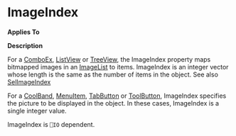 




<h1 class="heading"><span class="name">ImageIndex</span></h1>

**Applies To**


**Description**


For a [ComboEx](../a-z/comboex.md), [ListView](../a-z/listview.md) or [TreeView](../a-z/treeview.md), the ImageIndex property maps bitmapped images in an [ImageList](../a-z/imagelist.md) to items. ImageIndex is an integer vector whose length is the same as the number of items in the object. See also [SelImageIndex](../a-z/selimageindex.md)


For a [CoolBand](../a-z/coolband.md), [MenuItem](../a-z/menuitem.md), [TabButton](../a-z/tabbutton.md) or [ToolButton](../a-z/toolbutton.md), ImageIndex specifies the picture to be displayed in the object. In these cases, ImageIndex is a single integer value.


ImageIndex is `⎕IO` dependent.



